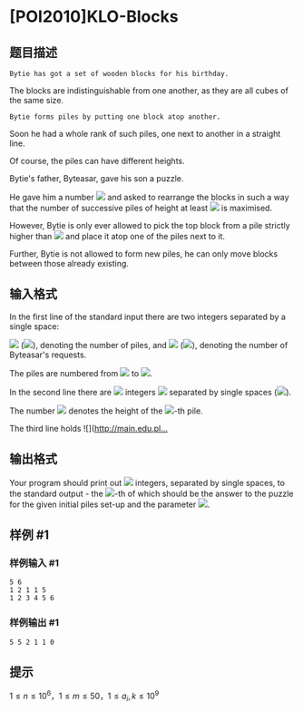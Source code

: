 # [POI2010]KLO-Blocks

## 题目描述

    Bytie has got a set of wooden blocks for his birthday.

The blocks are indistinguishable from one another, as they are all cubes of the same size.

    Bytie forms piles by putting one block atop another.

Soon he had a whole rank of such piles, one next to another in a straight line.

Of course, the piles can have different heights.

Bytie's father, Byteasar, gave his son a puzzle.

He gave him a number ![](http://main.edu.pl/images/OI17/klo-en-tex.1.png) and asked to rearrange the blocks in such a way that    the number of successive piles of height at least ![](http://main.edu.pl/images/OI17/klo-en-tex.2.png) is maximised.

However, Bytie is only ever allowed to pick the top block from a pile strictly    higher than ![](http://main.edu.pl/images/OI17/klo-en-tex.3.png) and place it atop one of the piles next to it.

Further, Bytie is not allowed to form new piles, he can only move blocks    between those already existing.



## 输入格式

In the first line of the standard input there are two integers separated by a single space:

![](http://main.edu.pl/images/OI17/klo-en-tex.4.png) (![](http://main.edu.pl/images/OI17/klo-en-tex.5.png)), denoting the number of piles, and ![](http://main.edu.pl/images/OI17/klo-en-tex.6.png) (![](http://main.edu.pl/images/OI17/klo-en-tex.7.png)),      denoting the number of Byteasar's requests.

The piles are numbered from ![](http://main.edu.pl/images/OI17/klo-en-tex.8.png) to ![](http://main.edu.pl/images/OI17/klo-en-tex.9.png).

In the second line there are ![](http://main.edu.pl/images/OI17/klo-en-tex.10.png) integers ![](http://main.edu.pl/images/OI17/klo-en-tex.11.png)      separated by single spaces (![](http://main.edu.pl/images/OI17/klo-en-tex.12.png)).

The number ![](http://main.edu.pl/images/OI17/klo-en-tex.13.png) denotes the height of the ![](http://main.edu.pl/images/OI17/klo-en-tex.14.png)-th pile.

The third line holds ![](http://main.edu.pl…


## 输出格式

Your program should print out ![](http://main.edu.pl/images/OI17/klo-en-tex.21.png) integers, separated by single spaces,      to the standard output - the ![](http://main.edu.pl/images/OI17/klo-en-tex.22.png)-th of which should be the answer to the puzzle      for the given initial piles set-up and the parameter ![](http://main.edu.pl/images/OI17/klo-en-tex.23.png).


## 样例 #1

### 样例输入 #1
```
5 6
1 2 1 1 5
1 2 3 4 5 6
```

### 样例输出 #1

```
5 5 2 1 1 0
```

## 提示

$1\le n\le 10^6$，$1\le m\le 50$，$1\le a_i,k\le 10^9$

